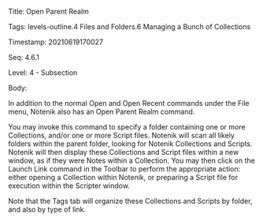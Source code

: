 Title:  Open Parent Realm

Tags:   levels-outline.4 Files and Folders.6 Managing a Bunch of Collections

Timestamp: 20210619170027

Seq:    4.6.1

Level:  4 - Subsection

Body: 

In addition to the normal Open and Open Recent commands under the File menu, Notenik also has an Open Parent Realm command. 

You may invoke this command to specify a folder containing one or more Collections, and/or one or more Script files. Notenik will scan all likely folders within the parent folder, looking for Notenik Collections and Scripts. Notenik will then display these Collections and Script files within a new window, as if they were Notes within a Collection. You may then click on the Launch Link command in the Toolbar to perform the appropriate action: either opening a Collection within Notenik, or preparing a Script file for execution within the Scripter window. 

Note that the Tags tab will organize these Collections and Scripts by folder, and also by type of link.
